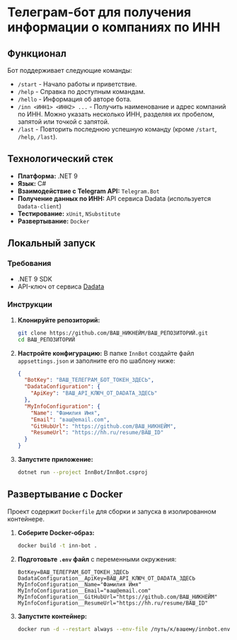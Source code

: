 # Телеграм-бот для получения информации о компаниях по ИНН

## Функционал

Бот поддерживает следующие команды:

-   `/start` - Начало работы и приветствие.
-   `/help` - Справка по доступным командам.
-   `/hello` - Информация об авторе бота.
-   `/inn <ИНН1> <ИНН2> ...` - Получить наименование и адрес компаний по ИНН. Можно указать несколько ИНН, разделяя их пробелом, запятой или точкой с запятой.
-   `/last` - Повторить последнюю успешную команду (кроме `/start`, `/help`, `/last`).

## Технологический стек

-   **Платформа:** .NET 9
-   **Язык:** C#
-   **Взаимодействие с Telegram API:** `Telegram.Bot`
-   **Получение данных по ИНН:** API сервиса Dadata (используется `Dadata-client`)
-   **Тестирование:** `xUnit`, `NSubstitute`
-   **Развертывание:** `Docker`

## Локальный запуск

### Требования
- .NET 9 SDK
- API-ключ от сервиса [Dadata](https://dadata.ru/)

### Инструкции
1.  **Клонируйте репозиторий:**
    ```bash
    git clone https://github.com/ВАШ_НИКНЕЙМ/ВАШ_РЕПОЗИТОРИЙ.git
    cd ВАШ_РЕПОЗИТОРИЙ
    ```

2.  **Настройте конфигурацию:**
    В папке `InnBot` создайте файл `appsettings.json` и заполните его по шаблону ниже:

    ```json
    {
      "BotKey": "ВАШ_ТЕЛЕГРАМ_БОТ_ТОКЕН_ЗДЕСЬ",
      "DadataConfiguration": {
        "ApiKey": "ВАШ_API_КЛЮЧ_ОТ_DADATA_ЗДЕСЬ"
      },
      "MyInfoConfiguration": {
        "Name": "Фамилия Имя",
        "Email": "ваш@email.com",
        "GitHubUrl": "https://github.com/ВАШ_НИКНЕЙМ",
        "ResumeUrl": "https://hh.ru/resume/ВАШ_ID"
      }
    }
    ```

3.  **Запустите приложение:**
    ```bash
    dotnet run --project InnBot/InnBot.csproj
    ```

## Развертывание с Docker

Проект содержит `Dockerfile` для сборки и запуска в изолированном контейнере.

1.  **Соберите Docker-образ:**
    ```bash
    docker build -t inn-bot .
    ```

2.  **Подготовьте `.env` файл** с переменными окружения:
    ```
    BotKey=ВАШ_ТЕЛЕГРАМ_БОТ_ТОКЕН_ЗДЕСЬ
    DadataConfiguration__ApiKey=ВАШ_API_КЛЮЧ_ОТ_DADATA_ЗДЕСЬ
    MyInfoConfiguration__Name="Фамилия Имя"
    MyInfoConfiguration__Email="ваш@email.com"
    MyInfoConfiguration__GitHubUrl="https://github.com/ВАШ_НИКНЕЙМ"
    MyInfoConfiguration__ResumeUrl="https://hh.ru/resume/ВАШ_ID"
    ```

3.  **Запустите контейнер:**
    ```bash
    docker run -d --restart always --env-file /путь/к/вашему/innbot.env --name my-inn-bot inn-bot
    ```